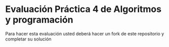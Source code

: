 # Evaluación Práctica 4 de Algoritmos y programación
Para hacer esta evaluación usted deberá hacer un fork de este repositorio y completar su solución
